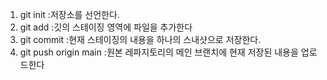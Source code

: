 1. git init :저장소를 선언한다.
2. git add :깃의 스테이징 영역에 파일을 추가한다
3. git commit :현재 스테이징의 내용을 하나의 스내샷으로 저장한다.
4. git push origin main :원본 레파지토리의 메인 브랜치에 현재 저장된 내용을 업로드한다